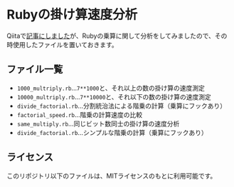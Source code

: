 # Rubyの掛け算速度分析

Qiitaで[記事にしました](http://qiita.com/jkr_2255/items/95a0c0a573baa1578121)が、Rubyの乗算に関して分析をしてみましたので、その時使用したファイルを置いておきます。

## ファイル一覧

* `1000_multriply.rb`…`7**1000`と、それ以上の数の掛け算の速度測定
* `10000_multriply.rb`…`7**10000`と、それ以下の数の掛け算の速度測定
* `divide_factorial.rb`…分割統治法による階乗の計算（乗算にフックあり）
* `factorial_speed.rb`…階乗の計算速度の比較
* `same_multiply.rb`…同じビット数同士の掛け算の速度分析
* `divide_factorial.rb`…シンプルな階乗の計算（乗算にフックあり）

## ライセンス

このリポジトリ以下のファイルは、MITライセンスのもとに利用可能です。
